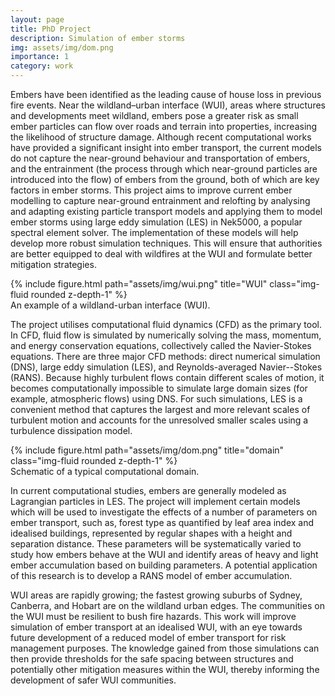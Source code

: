 ```yaml
---
layout: page
title: PhD Project
description: Simulation of ember storms
img: assets/img/dom.png
importance: 1
category: work
---
```


Embers have been identified as the leading cause of house loss in previous fire events. Near the wildland–urban interface (WUI), areas where structures and developments meet wildland, embers pose a greater risk as small ember particles can flow over roads and terrain into properties, increasing the likelihood of structure damage. Although recent computational works have provided a significant insight into ember transport, the current models do not capture the near-ground behaviour and transportation of embers, and the entrainment (the process through which near-ground particles are introduced into the flow) of embers from the ground, both of which are key factors in ember storms. This project aims to improve current ember modelling to capture near-ground entrainment and relofting by analysing and adapting existing particle transport models and applying them to model ember storms using large eddy simulation (LES) in Nek5000, a popular spectral element solver. The implementation of these models will help develop more robust simulation techniques. This will ensure that authorities are better equipped to deal with wildfires at the WUI and formulate better mitigation strategies.

<div class="row">
    <div class="col-sm mt-3 mt-md-0">
        {% include figure.html path="assets/img/wui.png" title="WUI" class="img-fluid rounded z-depth-1" %}
    </div>
</div>
<div class="caption">
    An example of a wildland-urban interface (WUI).
</div>

The project utilises computational fluid dynamics (CFD) as the primary tool. In CFD, fluid flow is simulated by numerically solving the mass, momentum, and energy conservation equations, collectively called the Navier-Stokes equations. There are three major CFD methods: direct numerical simulation (DNS), large eddy simulation (LES), and Reynolds-averaged Navier--Stokes (RANS). Because highly turbulent flows contain different scales of motion, it becomes computationally impossible to simulate large domain sizes (for example, atmospheric flows) using DNS. For such simulations, LES is a convenient method that captures the largest and more relevant scales of turbulent motion and accounts for the unresolved smaller scales using a turbulence dissipation model.

<div class="row">
    <div class="col-sm mt-3 mt-md-0">
        {% include figure.html path="assets/img/dom.png" title="domain" class="img-fluid rounded z-depth-1" %}
    </div>
</div>
<div class="caption">
    Schematic of a typical computational domain.
</div>

In current computational studies, embers are generally modeled as Lagrangian particles in LES. The project will implement certain models which will be used to investigate the effects of a number of parameters on ember transport, such as, forest type as quantified by leaf area index and idealised buildings, represented by regular shapes with a height and separation distance. These parameters will be systematically varied to study how embers behave at the WUI and identify areas of heavy and light ember accumulation based on building parameters. A potential application of this research is to develop a RANS model of ember accumulation.

WUI areas are rapidly growing; the fastest growing suburbs of Sydney, Canberra, and Hobart are on the wildland urban edges. The communities on the WUI must be resilient to bush fire hazards. This work will improve simulation of ember transport at an idealised WUI, with an eye towards future development of a reduced model of ember transport for risk management purposes. The knowledge gained from those simulations can then provide thresholds for the safe spacing between structures and potentially other mitigation measures within the WUI, thereby informing the development of safer WUI communities.
